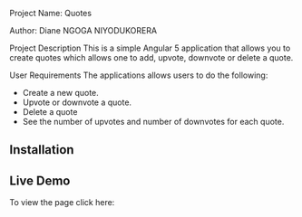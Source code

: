 Project Name: Quotes

Author: Diane NGOGA NIYODUKORERA

Project Description
This is a simple Angular 5 application that allows you to create quotes which allows one to add, upvote, downvote or delete a quote.

User Requirements
The applications allows users to do the following:

+ Create a new quote.
+ Upvote or downvote a quote.
+ Delete a quote
+ See the number of upvotes and number of downvotes for each quote.






## Installation



## Live Demo
To view the page click here: 


